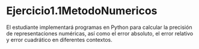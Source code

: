 # Ejercicio1.1MetodoNumericos
El estudiante implementará programas en Python para calcular la precisión de representaciones numéricas, así como el error absoluto, el error relativo y error cuadrático en diferentes contextos.
